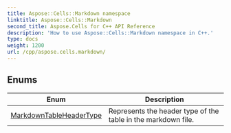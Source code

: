```yaml
---
title: Aspose::Cells::Markdown namespace
linktitle: Aspose::Cells::Markdown
second_title: Aspose.Cells for C++ API Reference
description: 'How to use Aspose::Cells::Markdown namespace in C++.'
type: docs
weight: 1200
url: /cpp/aspose.cells.markdown/
---
```




## Enums

| Enum | Description |
| --- | --- |
| [MarkdownTableHeaderType](./markdowntableheadertype/) | Represents the header type of the table in the markdown file. |
